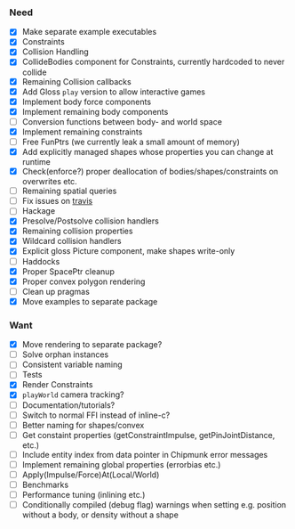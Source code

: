 ### Need
- [x] Make separate example executables
- [x] Constraints
- [x] Collision Handling
- [x] CollideBodies component for Constraints, currently hardcoded to never collide
- [x] Remaining Collision callbacks
- [x] Add Gloss `play` version to allow interactive games
- [x] Implement body force components
- [x] Implement remaining body components
- [ ] Conversion functions between body- and world space
- [x] Implement remaining constraints
- [ ] Free FunPtrs (we currently leak a small amount of memory)
- [x] Add explicitly managed shapes whose properties you can change at runtime
- [x] Check(enforce?) proper deallocation of bodies/shapes/constraints on overwrites etc.
- [ ] Remaining spatial queries
- [ ] Fix issues on [travis](https://travis-ci.org/jonascarpay/phycs)
- [ ] Hackage
- [x] Presolve/Postsolve collision handlers
- [x] Remaining collision properties
- [x] Wildcard collision handlers
- [x] Explicit gloss Picture component, make shapes write-only
- [ ] Haddocks
- [x] Proper SpacePtr cleanup
- [x] Proper convex polygon rendering
- [ ] Clean up pragmas
- [x] Move examples to separate package

### Want
- [x] Move rendering to separate package?
- [ ] Solve orphan instances
- [ ] Consistent variable naming
- [ ] Tests
- [x] Render Constraints
- [x] `playWorld` camera tracking?
- [ ] Documentation/tutorials?
- [ ] Switch to normal FFI instead of inline-c?
- [ ] Better naming for shapes/convex
- [ ] Get constaint properties (getConstraintImpulse, getPinJointDistance, etc.)
- [ ] Include entity index from data pointer in Chipmunk error messages
- [ ] Implement remaining global properties (errorbias etc.)
- [ ] Apply(Impulse/Force)At(Local/World)
- [ ] Benchmarks
- [ ] Performance tuning (inlining etc.)
- [ ] Conditionally compiled (debug flag) warnings when setting e.g. position without a body, or density without a shape
